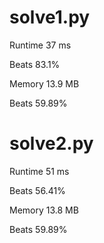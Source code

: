 # solve1.py

Runtime 37 ms

Beats 83.1%

Memory 13.9 MB

Beats 59.89%

# solve2.py

Runtime 51 ms

Beats 56.41%

Memory 13.8 MB

Beats 59.89%
